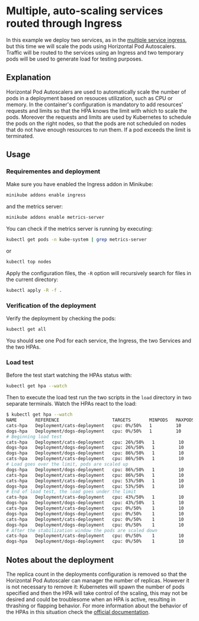 # Multiple, auto-scaling services routed through Ingress
In this example we deploy two services, as in the [multiple service ingress](../multiple-ingress), but this time we will scale the pods using Horizontal Pod Autoscalers. Traffic will be routed to the services using an Ingress and two temporary pods will be used to generate load for testing purposes.

## Explanation
Horizontal Pod Autoscalers are used to automatically scale the number of pods in a deployment based on resouces utilization, such as CPU or memory. In the container's configuration is mandatory to add resources' requests and limits so that the HPA knows the limit with which to scale the pods. Moreover the requests and limits are used by Kubernetes to schedule the pods on the right nodes, so that the pods are not scheduled on nodes that do not have enough resources to run them. If a pod exceeds the limit is terminated.

## Usage

### Requirementes and deployment
Make sure you have enabled the Ingress addon in Minikube:
```bash
minikube addons enable ingress
```
and the metrics server:
```bash
minikube addons enable metrics-server
```
You can check if the metrics server is running by executing:
```bash
kubectl get pods -n kube-system | grep metrics-server
```
or
```bash
kubectl top nodes
```
Apply the configuration files, the `-R` option will recursively search for files in the current directory:
```bash
kubectl apply -R -f .
```

### Verification of the deployment
Verify the deployment by checking the pods:
```bash
kubectl get all
```
You should see one Pod for each service, the Ingress, the two Services and the two HPAs.
### Load test
Before the test start watching the HPAs status with:
```bash
kubectl get hpa --watch
```
Then to execute the load test run the two scripts in the `load` directory in two separate terminals.
Watch the HPAs react to the load: 
```bash
$ kubectl get hpa --watch
NAME       REFERENCE                    TARGETS       MINPODS   MAXPODS   REPLICAS   AGE
cats-hpa   Deployment/cats-deployment   cpu: 0%/50%   1         10        1          50m
dogs-hpa   Deployment/dogs-deployment   cpu: 0%/50%   1         10        1          50m
# Beginning load test
cats-hpa   Deployment/cats-deployment   cpu: 26%/50%   1         10        1          51m
dogs-hpa   Deployment/dogs-deployment   cpu: 26%/50%   1         10        1          51m
dogs-hpa   Deployment/dogs-deployment   cpu: 86%/50%   1         10        1          52m
cats-hpa   Deployment/cats-deployment   cpu: 86%/50%   1         10        1          52m
# Load goes over the limit, pods are scaled up
dogs-hpa   Deployment/dogs-deployment   cpu: 86%/50%   1         10        2          52m
cats-hpa   Deployment/cats-deployment   cpu: 86%/50%   1         10        2          52m
cats-hpa   Deployment/cats-deployment   cpu: 53%/50%   1         10        2          53m
dogs-hpa   Deployment/dogs-deployment   cpu: 53%/50%   1         10        2          53m
# End of load test, the load goes under the limit
cats-hpa   Deployment/cats-deployment   cpu: 43%/50%   1         10        2          54m
dogs-hpa   Deployment/dogs-deployment   cpu: 43%/50%   1         10        2          54m
cats-hpa   Deployment/cats-deployment   cpu: 0%/50%    1         10        2          55m
dogs-hpa   Deployment/dogs-deployment   cpu: 0%/50%    1         10        2          55m
cats-hpa   Deployment/cats-deployment   cpu: 0%/50%    1         10        2          59m
dogs-hpa   Deployment/dogs-deployment   cpu: 0%/50%    1         10        2          59m
# After the stabilization window the pods are scaled down
cats-hpa   Deployment/cats-deployment   cpu: 0%/50%    1         10        1          60m
dogs-hpa   Deployment/dogs-deployment   cpu: 0%/50%    1         10        1          60m
```

## Notes about the deployment
The replica count in the deployments configuration is removed so that the Horizontal Pod Autoscaler can manager the number of replicas. However it is not necessary to remove it: Kubernetes will spawn the number of pods specified and then the HPA will take control of the scaling, this may not be desired and could be troublesome when an HPA is active, resulting in thrashing or flapping behavior.
For more information about the behavior of the HPAs in this situation check the [official documentation](https://kubernetes.io/docs/tasks/run-application/horizontal-pod-autoscale/#migrating-deployments-and-statefulsets-to-horizontal-autoscaling).
